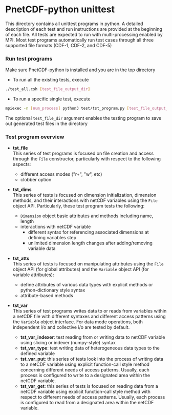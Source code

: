 # PnetCDF-python unittest
This directory contains all unittest programs in python. A detailed description of each test and run instructions are provided at the beginning of each file. All tests are expected to run with multi-processing enabled by MPI. Most test programs automatically run test cases through all three supported file formats (CDF-1, CDF-2, and CDF-5)

### Run test programs
Make sure PnetCDF-python is installed and you are in the top directory
* To run all the existing tests, execute 

```sh
./test_all.csh [test_file_output_dir]
```

* To run a specific single test, execute 

```sh
mpiexec -n [num_process] python3 test/tst_program.py [test_file_output_dir]
```

The optional `test_file_dir` argument enables the testing program to save out generated test files in the directory

### Test program overview
* **tst_file** \
 This series of test programs is focused on file creation and access through the `File` constructor, particularly with respect to the following aspects:
    * different access modes ("r+", "w", etc)
    * clobber option

* **tst_dims** \
 This series of tests is focused on dimension initialization, dimension methods, and their interactions with netCDF variables using the `File` object API. Particularly, these test program tests the following:
    * `Dimension` object basic attributes and methods including name, length
    * interactions with netCDF variable
        * different syntax for referencing associated dimensions at defining variables step
        * unlimited dimension length changes after adding/removing variable data

* **tst_atts** \
 This series of tests is focused on manipulating attributes using the `File` object API (for global attributes) and the `Variable` object API (for variable attributes):
    * define attributes of various data types with explicit methods or python-dictionary style syntax
    * attribute-based methods

* **tst_var**\
 This series of test programs writes data to or reads from variables within a netCDF file with different syntaxes and different access patterns using the `Variable` object interface. For data mode operations, both independent i/o and collective i/o are tested by default.
    * **tst_var_indexer**: test reading from or writing data to netCDF variable using slicing or indexer (numpy-style) syntax
    * **tst_var_type**: test writing data of heterogeneous data types to the defined variable 
    * **tst_var_put**: this series of tests look into the process of writing data to a netCDF variable using explicit function-call style method concerning different needs of access patterns. Usually, each process is configured to write to a designated area within the netCDF variable.
    * **tst_var_get**: this series of tests is focused on reading data from a netCDF variable using explicit function-call style method with respect to different needs of access patterns. Usually, each process is configured to read from a designated area within the netCDF variable.


